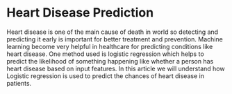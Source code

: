 # Heart Disease Prediction
Heart disease is one of the main cause of death in world so detecting and predicting it early is important for better treatment and prevention. Machine learning become very helpful in healthcare for predicting conditions like heart disease. One method used is logistic regression which helps to predict the likelihood of something happening like whether a person has heart disease based on input features. In this article we will understand how Logistic regression is used to predict the chances of heart disease in patients.
